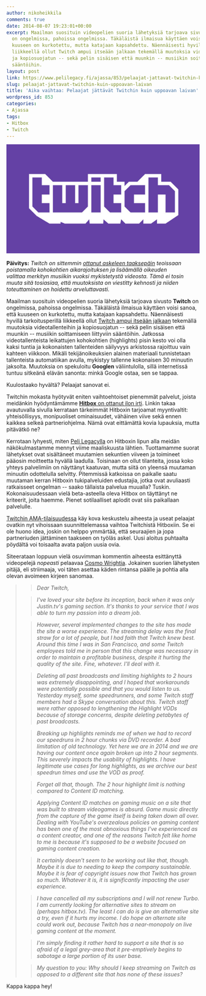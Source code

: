 ```yaml
---
author: nikoheikkila
comments: true
date: 2014-08-07 19:23:01+00:00
excerpt: Maailman suosituin videopelien suoria lähetyksiä tarjoava sivusto Twitch
  on ongelmissa, pahoissa ongelmissa. Täkäläistä ilmaisua käyttäen voisi sanoa, että
  kuuseen on kurkotettu, mutta katajaan kapsahdettu. Näennäisesti hyvillä tarkoitusperillä
  liikkeellä ollut Twitch ampui itseään jalkaan tekemällä muutoksia videotallenteihin
  ja kopiosuojatun -- sekä pelin sisäisen että muunkin -- musiikin soittamiseen liittyviin
  sääntöihin.
layout: post
link: https://www.pelilegacy.fi/ajassa/853/pelaajat-jattavat-twitchin-kuin-uppoavan-laivan
slug: pelaajat-jattavat-twitchin-kuin-uppoavan-laivan
title: 'Aika vaihtaa: Pelaajat jättävät Twitchin kuin uppoavan laivan'
wordpress_id: 853
categories:
- Ajassa
tags:
- Hitbox
- Twitch
---
```


[![Twitch](/uploads/2014/08/twitch.jpg)](/uploads/2014/08/twitch.jpg)

**Päivitys:** _Twitch on sittemmin [ottanut askeleen taaksepäin](http://blog.twitch.tv/2014/08/two-important-updates-more-to-come/) teoissaan poistamalla kohokohtien aikarajoituksen ja lisäämällä oikeuden valittaa merkityn musiikin vuoksi mykistetystä videosta. Tämä ei tosin muuta sitä tosiasiaa, että muutoksista on viestitty kehnosti ja niiden toteuttaminen on hoidettu arveluttavasti._

Maailman suosituin videopelien suoria lähetyksiä tarjoava sivusto **Twitch** on ongelmissa, pahoissa ongelmissa. Täkäläistä ilmaisua käyttäen voisi sanoa, että kuuseen on kurkotettu, mutta katajaan kapsahdettu. Näennäisesti hyvillä tarkoitusperillä liikkeellä ollut [Twitch ampui itseään jalkaan](http://streamia.fi/artikkelit/kuinka-twitch-ampui-itseaan-jalkaan/) tekemällä muutoksia videotallenteihin ja kopiosuojatun -- sekä pelin sisäisen että muunkin -- musiikin soittamiseen liittyviin sääntöihin. Jatkossa videotallenteista leikattujen kohokohtien (highlights) pisin kesto voi olla kaksi tuntia ja kokonaisten tallenteiden säilyvyys arkistossa rajoittuu vain kahteen viikkoon. Mikäli tekijänoikeuksien alainen materiaali tunnistetaan tallenteista automatiikan avulla, mykistyy tallenne kokonaisen 30 minuutin jaksolta. Muutoksia on spekuloitu **Googlen** väliintulolla, sillä internetissä tuntuu sitkeänä elävän sanonta: minkä Google ostaa, sen se tappaa.

Kuulostaako hyvältä? Pelaajat sanovat ei.

Twitchin mokasta hyötyvät eniten vaihtoehtoiset pienemmät palvelut, joista meidänkin hyödyntämämme [**Hitbox** on ottanut ilon irti](http://switch.to.hitbox.tv/). Linkin takaa avautuvalla sivulla kerrataan tärkeimmät Hitboxin tarjoamat myyntivaltit: yhteisöllisyys, monipuoliset ominaisuudet, vähäinen viive sekä ennen kaikkea selkeä partneriohjelma. Nämä ovat eittämättä kovia lupauksia, mutta pitävätkö ne?

Kerrotaan lyhyesti, miten [Peli Legacylla](http://www.hitbox.tv/pelilegacy) on Hitboxin lipun alla meidän näkökulmastamme mennyt viime maaliskuusta lähtien. Tuottamamme suorat lähetykset ovat sisältäneet muutamien sekuntien viiveen ja toimineet pääosin moitteetta hyvällä laadulla. Toisinaan on ollut tilanteita, jossa koko yhteys palvelimiin on näyttänyt kaatuvan, mutta siitä on yleensä muutaman minuutin odottelulla selvitty. Pitemmissä katkoissa on paikalle saatu muutaman kerran Hitboxin tukipalveluiden edustajia, jotka ovat avuliaasti ratkaisseet ongelman -- saako tällaista palvelua muualla? Tuskin. Kokonaisuudessaan vielä beta-asteella oleva Hitbox on täyttänyt ne kriteerit, joita haemme. Pienet sotilaalliset aplodit ovat siis paikallaan palvelulle.

[Twitchin AMA-tilaisuudessa](http://www.reddit.com/r/IAmA/comments/2cwfu2/i_am_twitch_ceo_emmett_shear_ask_me_almost/) käy kova keskustelu aiheesta ja useat pelaajat ovatkin nyt vihoissaan suunnittelemassa vaihtoa Twitchistä Hitboxiin. Se ei ole huono idea, joskin on helppo ymmärtää, että seuraajien ja jopa partneriuden jättäminen taakseen on työläs askel. Uusi aloitus puhtaalta pöydältä voi toisaalta avata paljon uusia ovia.

Siteerataan loppuun vielä osuvimman kommentin aiheesta esittänyttä videopelejä _nopeasti_ pelaavaa [Cosmo Wrightia](http://www.reddit.com/r/IAmA/comments/2cwfu2/i_am_twitch_ceo_emmett_shear_ask_me_almost/cjjo9e0). Jokainen suorien lähetysten pitäjä, eli striimaaja, voi täten asettaa käden rintansa päälle ja pohtia alla olevan avoimeen kirjeen sanomaa.



<blockquote>

> 
> _Dear Twitch,_
> 
> 

> 
> _I've loved your site before its inception, back when it was only Justin.tv's gaming section. It's thanks to your service that I was able to turn my passion into a dream job._
> 
> 

> 
> _However, several implemented changes to the site has made the site a worse experience. The streaming delay was the final straw for a lot of people, but I had faith that Twitch knew best. Around this time I was in San Francisco, and some Twitch employees told me in person that this change was necessary in order to maintain a profitable business, despite it hurting the quality of the site. Fine, whatever. I'll deal with it._
> 
> 

> 
> _Deleting all past broadcasts and limiting highlights to 2 hours was extremely disappointing, and I hoped that workarounds were potentially possible and that you would listen to us. Yesterday myself, some speedrunners, and some Twitch staff members had a Skype conversation about this. Twitch staff were rather opposed to lengthening the Highlight VODs because of storage concerns, despite deleting petabytes of past broadcasts._
> 
> 

> 
> _Breaking up highlights reminds me of when we had to record our speedruns in 2 hour chunks via DVD recorder. A bad limitation of old technology. Yet here we are in 2014 and we are having our content once again broken up into 2 hour segments. This severely impacts the usability of highlights. I have legitimate use cases for long highlights, as we archive our best speedrun times and use the VOD as proof._
> 
> 

> 
> _Forget all that, though. The 2 hour highlight limit is nothing compared to Content ID matching._
> 
> 

> 
> _Applying Content ID matches on gaming music on a site that was built to stream videogames is absurd. Game music directly from the capture of the game itself is being taken down all over. Dealing with YouTube's overzealous policies on gaming content has been one of the most obnoxious things I've experienced as a content creator, and one of the reasons Twitch felt like home to me is because it's supposed to be a website focused on gaming content creation._
> 
> 

> 
> _It certainly doesn't seem to be working out like that, though. Maybe it is due to needing to keep the company sustainable. Maybe it is fear of copyright issues now that Twitch has grown so much. Whatever it is, it is significantly impacting the user experience._
> 
> 

> 
> _I have cancelled all my subscriptions and I will not renew Turbo. I am currently looking for alternative sites to stream on (perhaps hitbox.tv). The least I can do is give an alternative site a try, even if it hurts my income. I do hope an alternate site could work out, because Twitch has a near-monopoly on live gaming content at the moment._
> 
> 

> 
> _I'm simply finding it rather hard to support a site that is so afraid of a legal grey-area that it pre-emptively begins to sabotage a large portion of its user base._
> 
> 

> 
> _My question to you: Why should I keep streaming on Twitch as opposed to a different site that has none of these issues?_
> 
> 
</blockquote>



Kappa kappa hey!
